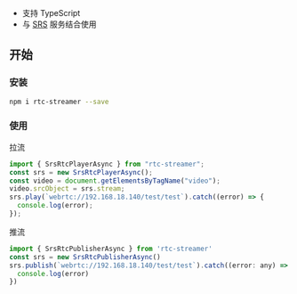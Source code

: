 - 支持 TypeScript
- 与 [SRS](https://ossrs.net/lts/zh-cn/) 服务结合使用

## 开始

### 安装

```sh
npm i rtc-streamer --save
```

### 使用

拉流

```js
import { SrsRtcPlayerAsync } from "rtc-streamer";
const srs = new SrsRtcPlayerAsync();
const video = document.getElementsByTagName("video");
video.srcObject = srs.stream;
srs.play(`webrtc://192.168.18.140/test/test`).catch((error) => {
  console.log(error);
});
```

推流

```js
import { SrsRtcPublisherAsync } from 'rtc-streamer'
const srs = new SrsRtcPublisherAsync()
srs.publish(`webrtc://192.168.18.140/test/test`).catch((error: any) => {
  console.log(error)
})
```
